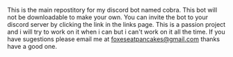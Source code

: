 This is the main repostitory for my discord bot named cobra. 
This bot will not be downloadable to make your own.
You can invite the bot to your discord server by clicking the link in the links page.
This is a passion project and i will try to work on it when i can but i can't work on it all the time. 
If you have sugestions please email me at foxeseatpancakes@gmail.com
thanks have a good one.
